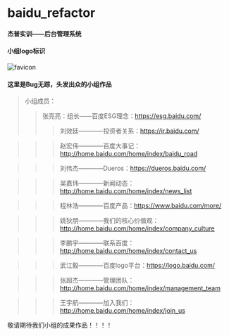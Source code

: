 # baidu_refactor
#### 杰普实训——后台管理系统
#### 小组logo标识
![favicon](https://user-images.githubusercontent.com/64067593/124287063-2d77f600-db82-11eb-9296-a457c0cc7d77.jpg)
#### 这里是Bug无踪，头发出众的小组作品
> 小组成员：
>> 张亮亮：组长——百度ESG理念：https://esg.baidu.com/
>>> 刘效廷————投资者关系：https://ir.baidu.com/

>>> 赵宏伟————百度大事记：http://home.baidu.com/home/index/baidu_road

>>> 刘伟杰————Dueros：https://dueros.baidu.com/

>>> 吴嘉玮————新闻动态：http://home.baidu.com/home/index/news_list

>>> 程林浩————百度产品：https://www.baidu.com/more/

>>> 姚狄朋————我们的核心价值观：http://home.baidu.com/home/index/company_culture

>>> 李鹏宇————联系百度：http://home.baidu.com/home/index/contact_us

>>> 武江毅————百度logo平台：https://logo.baidu.com/

>>> 张超杰————管理团队：http://home.baidu.com/home/index/management_team

>>> 王宇航————加入我们：http://home.baidu.com/home/index/join_us


敬请期待我们小组的成果作品！！！！
